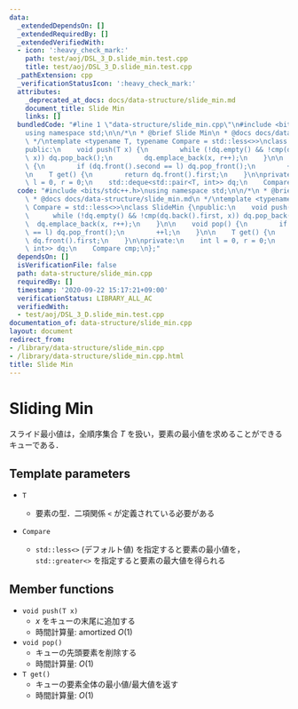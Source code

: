 ```yaml
---
data:
  _extendedDependsOn: []
  _extendedRequiredBy: []
  _extendedVerifiedWith:
  - icon: ':heavy_check_mark:'
    path: test/aoj/DSL_3_D.slide_min.test.cpp
    title: test/aoj/DSL_3_D.slide_min.test.cpp
  _pathExtension: cpp
  _verificationStatusIcon: ':heavy_check_mark:'
  attributes:
    _deprecated_at_docs: docs/data-structure/slide_min.md
    document_title: Slide Min
    links: []
  bundledCode: "#line 1 \"data-structure/slide_min.cpp\"\n#include <bits/stdc++.h>\n\
    using namespace std;\n\n/*\n * @brief Slide Min\n * @docs docs/data-structure/slide_min.md\n\
    \ */\ntemplate <typename T, typename Compare = std::less<>>\nclass SlideMin {\n\
    public:\n    void push(T x) {\n        while (!dq.empty() && !cmp(dq.back().first,\
    \ x)) dq.pop_back();\n        dq.emplace_back(x, r++);\n    }\n\n    void pop()\
    \ {\n        if (dq.front().second == l) dq.pop_front();\n        ++l;\n    }\n\
    \n    T get() {\n        return dq.front().first;\n    }\n\nprivate:\n    int\
    \ l = 0, r = 0;\n    std::deque<std::pair<T, int>> dq;\n    Compare cmp;\n};\n"
  code: "#include <bits/stdc++.h>\nusing namespace std;\n\n/*\n * @brief Slide Min\n\
    \ * @docs docs/data-structure/slide_min.md\n */\ntemplate <typename T, typename\
    \ Compare = std::less<>>\nclass SlideMin {\npublic:\n    void push(T x) {\n  \
    \      while (!dq.empty() && !cmp(dq.back().first, x)) dq.pop_back();\n      \
    \  dq.emplace_back(x, r++);\n    }\n\n    void pop() {\n        if (dq.front().second\
    \ == l) dq.pop_front();\n        ++l;\n    }\n\n    T get() {\n        return\
    \ dq.front().first;\n    }\n\nprivate:\n    int l = 0, r = 0;\n    std::deque<std::pair<T,\
    \ int>> dq;\n    Compare cmp;\n};"
  dependsOn: []
  isVerificationFile: false
  path: data-structure/slide_min.cpp
  requiredBy: []
  timestamp: '2020-09-22 15:17:21+09:00'
  verificationStatus: LIBRARY_ALL_AC
  verifiedWith:
  - test/aoj/DSL_3_D.slide_min.test.cpp
documentation_of: data-structure/slide_min.cpp
layout: document
redirect_from:
- /library/data-structure/slide_min.cpp
- /library/data-structure/slide_min.cpp.html
title: Slide Min
---
```

# Sliding Min

スライド最小値は，全順序集合 $T$ を扱い，要素の最小値を求めることができるキューである．

## Template parameters

- `T`
    - 要素の型．二項関係 `<` が定義されている必要がある

- `Compare`
    - `std::less<>` (デフォルト値) を指定すると要素の最小値を，`std::greater<>` を指定すると要素の最大値を得られる

## Member functions

- `void push(T x)`
    - $x$ をキューの末尾に追加する
    - 時間計算量: $\mathrm{amortized}\ O(1)$
- `void pop()`
    - キューの先頭要素を削除する
    - 時間計算量: $O(1)$
- `T get()`
    - キューの要素全体の最小値/最大値を返す
    - 時間計算量: $O(1)$